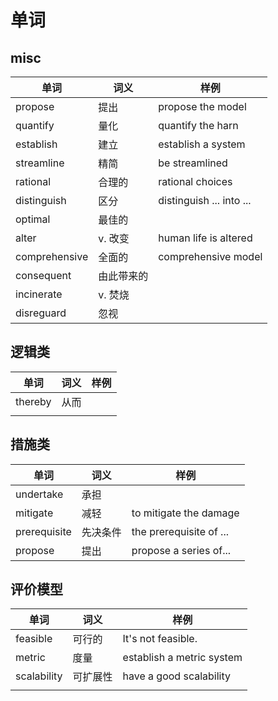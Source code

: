 # 单词

## misc


| 单词 | 词义 | 样例 |
| - | - | - |
| propose | 提出 | propose the model |
| quantify | 量化 | quantify the harn |
| establish | 建立 | establish a system |
| streamline | 精简 | be streamlined |
| rational | 合理的 | rational choices |
| distinguish | 区分 | distinguish ... into ... |
| optimal | 最佳的 |   |
| alter | v. 改变 | human life is altered |
| comprehensive | 全面的 | comprehensive model |
| consequent | 由此带来的 |   |
| incinerate | v. 焚烧 |   |
| disreguard | 忽视 | <br /> |

## 逻辑类


| 单词 | 词义 | 样例 |
| - | - | - |
| thereby | 从而 |   |
|   |   |   |

## 措施类


| 单词 | 词义 | 样例 |
| - | - | - |
| undertake | 承担 |   |
| mitigate | 减轻 | to mitigate  the damage |
| prerequisite | 先决条件 | the prerequisite of ... |
| propose | 提出 | propose a series of... |

## 评价模型


| 单词 | 词义 | 样例 |
| - | - | - |
| feasible | 可行的 | It's not feasible. |
| metric | 度量 | establish a metric system |
| scalability | 可扩展性 | have a good scalability |
|   |   |   |
